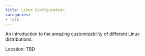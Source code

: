 ```yaml
---
title: Linux Configuration
categories:
- Talk
---
```


An introduction to the amazing customizability of different Linux distributions.

Location: TBD
